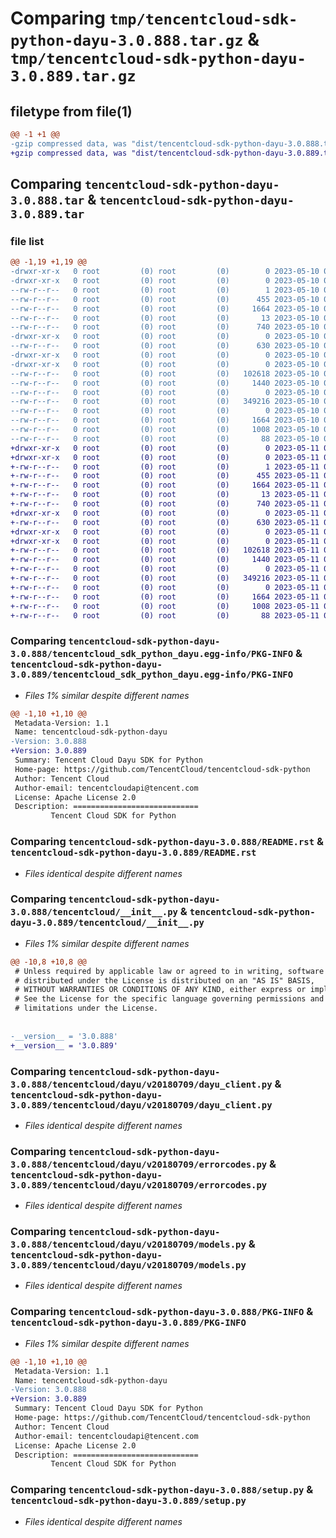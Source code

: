 # Comparing `tmp/tencentcloud-sdk-python-dayu-3.0.888.tar.gz` & `tmp/tencentcloud-sdk-python-dayu-3.0.889.tar.gz`

## filetype from file(1)

```diff
@@ -1 +1 @@
-gzip compressed data, was "dist/tencentcloud-sdk-python-dayu-3.0.888.tar", last modified: Wed May 10 02:03:39 2023, max compression
+gzip compressed data, was "dist/tencentcloud-sdk-python-dayu-3.0.889.tar", last modified: Thu May 11 02:38:14 2023, max compression
```

## Comparing `tencentcloud-sdk-python-dayu-3.0.888.tar` & `tencentcloud-sdk-python-dayu-3.0.889.tar`

### file list

```diff
@@ -1,19 +1,19 @@
-drwxr-xr-x   0 root         (0) root         (0)        0 2023-05-10 02:03:39.000000 tencentcloud-sdk-python-dayu-3.0.888/
-drwxr-xr-x   0 root         (0) root         (0)        0 2023-05-10 02:03:39.000000 tencentcloud-sdk-python-dayu-3.0.888/tencentcloud_sdk_python_dayu.egg-info/
--rw-r--r--   0 root         (0) root         (0)        1 2023-05-10 02:03:39.000000 tencentcloud-sdk-python-dayu-3.0.888/tencentcloud_sdk_python_dayu.egg-info/dependency_links.txt
--rw-r--r--   0 root         (0) root         (0)      455 2023-05-10 02:03:39.000000 tencentcloud-sdk-python-dayu-3.0.888/tencentcloud_sdk_python_dayu.egg-info/SOURCES.txt
--rw-r--r--   0 root         (0) root         (0)     1664 2023-05-10 02:03:39.000000 tencentcloud-sdk-python-dayu-3.0.888/tencentcloud_sdk_python_dayu.egg-info/PKG-INFO
--rw-r--r--   0 root         (0) root         (0)       13 2023-05-10 02:03:39.000000 tencentcloud-sdk-python-dayu-3.0.888/tencentcloud_sdk_python_dayu.egg-info/top_level.txt
--rw-r--r--   0 root         (0) root         (0)      740 2023-05-10 02:03:39.000000 tencentcloud-sdk-python-dayu-3.0.888/README.rst
-drwxr-xr-x   0 root         (0) root         (0)        0 2023-05-10 02:03:39.000000 tencentcloud-sdk-python-dayu-3.0.888/tencentcloud/
--rw-r--r--   0 root         (0) root         (0)      630 2023-05-10 02:03:39.000000 tencentcloud-sdk-python-dayu-3.0.888/tencentcloud/__init__.py
-drwxr-xr-x   0 root         (0) root         (0)        0 2023-05-10 02:03:39.000000 tencentcloud-sdk-python-dayu-3.0.888/tencentcloud/dayu/
-drwxr-xr-x   0 root         (0) root         (0)        0 2023-05-10 02:03:39.000000 tencentcloud-sdk-python-dayu-3.0.888/tencentcloud/dayu/v20180709/
--rw-r--r--   0 root         (0) root         (0)   102618 2023-05-10 02:03:39.000000 tencentcloud-sdk-python-dayu-3.0.888/tencentcloud/dayu/v20180709/dayu_client.py
--rw-r--r--   0 root         (0) root         (0)     1440 2023-05-10 02:03:39.000000 tencentcloud-sdk-python-dayu-3.0.888/tencentcloud/dayu/v20180709/errorcodes.py
--rw-r--r--   0 root         (0) root         (0)        0 2023-05-10 02:03:39.000000 tencentcloud-sdk-python-dayu-3.0.888/tencentcloud/dayu/v20180709/__init__.py
--rw-r--r--   0 root         (0) root         (0)   349216 2023-05-10 02:03:39.000000 tencentcloud-sdk-python-dayu-3.0.888/tencentcloud/dayu/v20180709/models.py
--rw-r--r--   0 root         (0) root         (0)        0 2023-05-10 02:03:39.000000 tencentcloud-sdk-python-dayu-3.0.888/tencentcloud/dayu/__init__.py
--rw-r--r--   0 root         (0) root         (0)     1664 2023-05-10 02:03:39.000000 tencentcloud-sdk-python-dayu-3.0.888/PKG-INFO
--rw-r--r--   0 root         (0) root         (0)     1008 2023-05-10 02:03:39.000000 tencentcloud-sdk-python-dayu-3.0.888/setup.py
--rw-r--r--   0 root         (0) root         (0)       88 2023-05-10 02:03:39.000000 tencentcloud-sdk-python-dayu-3.0.888/setup.cfg
+drwxr-xr-x   0 root         (0) root         (0)        0 2023-05-11 02:38:14.000000 tencentcloud-sdk-python-dayu-3.0.889/
+drwxr-xr-x   0 root         (0) root         (0)        0 2023-05-11 02:38:14.000000 tencentcloud-sdk-python-dayu-3.0.889/tencentcloud_sdk_python_dayu.egg-info/
+-rw-r--r--   0 root         (0) root         (0)        1 2023-05-11 02:38:14.000000 tencentcloud-sdk-python-dayu-3.0.889/tencentcloud_sdk_python_dayu.egg-info/dependency_links.txt
+-rw-r--r--   0 root         (0) root         (0)      455 2023-05-11 02:38:14.000000 tencentcloud-sdk-python-dayu-3.0.889/tencentcloud_sdk_python_dayu.egg-info/SOURCES.txt
+-rw-r--r--   0 root         (0) root         (0)     1664 2023-05-11 02:38:14.000000 tencentcloud-sdk-python-dayu-3.0.889/tencentcloud_sdk_python_dayu.egg-info/PKG-INFO
+-rw-r--r--   0 root         (0) root         (0)       13 2023-05-11 02:38:14.000000 tencentcloud-sdk-python-dayu-3.0.889/tencentcloud_sdk_python_dayu.egg-info/top_level.txt
+-rw-r--r--   0 root         (0) root         (0)      740 2023-05-11 02:38:14.000000 tencentcloud-sdk-python-dayu-3.0.889/README.rst
+drwxr-xr-x   0 root         (0) root         (0)        0 2023-05-11 02:38:14.000000 tencentcloud-sdk-python-dayu-3.0.889/tencentcloud/
+-rw-r--r--   0 root         (0) root         (0)      630 2023-05-11 02:38:14.000000 tencentcloud-sdk-python-dayu-3.0.889/tencentcloud/__init__.py
+drwxr-xr-x   0 root         (0) root         (0)        0 2023-05-11 02:38:14.000000 tencentcloud-sdk-python-dayu-3.0.889/tencentcloud/dayu/
+drwxr-xr-x   0 root         (0) root         (0)        0 2023-05-11 02:38:14.000000 tencentcloud-sdk-python-dayu-3.0.889/tencentcloud/dayu/v20180709/
+-rw-r--r--   0 root         (0) root         (0)   102618 2023-05-11 02:38:14.000000 tencentcloud-sdk-python-dayu-3.0.889/tencentcloud/dayu/v20180709/dayu_client.py
+-rw-r--r--   0 root         (0) root         (0)     1440 2023-05-11 02:38:14.000000 tencentcloud-sdk-python-dayu-3.0.889/tencentcloud/dayu/v20180709/errorcodes.py
+-rw-r--r--   0 root         (0) root         (0)        0 2023-05-11 02:38:14.000000 tencentcloud-sdk-python-dayu-3.0.889/tencentcloud/dayu/v20180709/__init__.py
+-rw-r--r--   0 root         (0) root         (0)   349216 2023-05-11 02:38:14.000000 tencentcloud-sdk-python-dayu-3.0.889/tencentcloud/dayu/v20180709/models.py
+-rw-r--r--   0 root         (0) root         (0)        0 2023-05-11 02:38:14.000000 tencentcloud-sdk-python-dayu-3.0.889/tencentcloud/dayu/__init__.py
+-rw-r--r--   0 root         (0) root         (0)     1664 2023-05-11 02:38:14.000000 tencentcloud-sdk-python-dayu-3.0.889/PKG-INFO
+-rw-r--r--   0 root         (0) root         (0)     1008 2023-05-11 02:38:14.000000 tencentcloud-sdk-python-dayu-3.0.889/setup.py
+-rw-r--r--   0 root         (0) root         (0)       88 2023-05-11 02:38:14.000000 tencentcloud-sdk-python-dayu-3.0.889/setup.cfg
```

### Comparing `tencentcloud-sdk-python-dayu-3.0.888/tencentcloud_sdk_python_dayu.egg-info/PKG-INFO` & `tencentcloud-sdk-python-dayu-3.0.889/tencentcloud_sdk_python_dayu.egg-info/PKG-INFO`

 * *Files 1% similar despite different names*

```diff
@@ -1,10 +1,10 @@
 Metadata-Version: 1.1
 Name: tencentcloud-sdk-python-dayu
-Version: 3.0.888
+Version: 3.0.889
 Summary: Tencent Cloud Dayu SDK for Python
 Home-page: https://github.com/TencentCloud/tencentcloud-sdk-python
 Author: Tencent Cloud
 Author-email: tencentcloudapi@tencent.com
 License: Apache License 2.0
 Description: ============================
         Tencent Cloud SDK for Python
```

### Comparing `tencentcloud-sdk-python-dayu-3.0.888/README.rst` & `tencentcloud-sdk-python-dayu-3.0.889/README.rst`

 * *Files identical despite different names*

### Comparing `tencentcloud-sdk-python-dayu-3.0.888/tencentcloud/__init__.py` & `tencentcloud-sdk-python-dayu-3.0.889/tencentcloud/__init__.py`

 * *Files 1% similar despite different names*

```diff
@@ -10,8 +10,8 @@
 # Unless required by applicable law or agreed to in writing, software
 # distributed under the License is distributed on an "AS IS" BASIS,
 # WITHOUT WARRANTIES OR CONDITIONS OF ANY KIND, either express or implied.
 # See the License for the specific language governing permissions and
 # limitations under the License.
 
 
-__version__ = '3.0.888'
+__version__ = '3.0.889'
```

### Comparing `tencentcloud-sdk-python-dayu-3.0.888/tencentcloud/dayu/v20180709/dayu_client.py` & `tencentcloud-sdk-python-dayu-3.0.889/tencentcloud/dayu/v20180709/dayu_client.py`

 * *Files identical despite different names*

### Comparing `tencentcloud-sdk-python-dayu-3.0.888/tencentcloud/dayu/v20180709/errorcodes.py` & `tencentcloud-sdk-python-dayu-3.0.889/tencentcloud/dayu/v20180709/errorcodes.py`

 * *Files identical despite different names*

### Comparing `tencentcloud-sdk-python-dayu-3.0.888/tencentcloud/dayu/v20180709/models.py` & `tencentcloud-sdk-python-dayu-3.0.889/tencentcloud/dayu/v20180709/models.py`

 * *Files identical despite different names*

### Comparing `tencentcloud-sdk-python-dayu-3.0.888/PKG-INFO` & `tencentcloud-sdk-python-dayu-3.0.889/PKG-INFO`

 * *Files 1% similar despite different names*

```diff
@@ -1,10 +1,10 @@
 Metadata-Version: 1.1
 Name: tencentcloud-sdk-python-dayu
-Version: 3.0.888
+Version: 3.0.889
 Summary: Tencent Cloud Dayu SDK for Python
 Home-page: https://github.com/TencentCloud/tencentcloud-sdk-python
 Author: Tencent Cloud
 Author-email: tencentcloudapi@tencent.com
 License: Apache License 2.0
 Description: ============================
         Tencent Cloud SDK for Python
```

### Comparing `tencentcloud-sdk-python-dayu-3.0.888/setup.py` & `tencentcloud-sdk-python-dayu-3.0.889/setup.py`

 * *Files identical despite different names*

